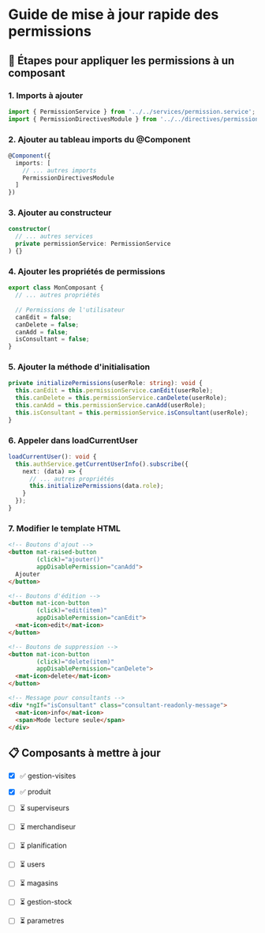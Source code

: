 # Guide de mise à jour rapide des permissions

## 🚀 Étapes pour appliquer les permissions à un composant

### 1. **Imports à ajouter**
```typescript
import { PermissionService } from '../../services/permission.service';
import { PermissionDirectivesModule } from '../../directives/permission-directives.module';
```

### 2. **Ajouter au tableau imports du @Component**
```typescript
@Component({
  imports: [
    // ... autres imports
    PermissionDirectivesModule
  ]
})
```

### 3. **Ajouter au constructeur**
```typescript
constructor(
  // ... autres services
  private permissionService: PermissionService
) {}
```

### 4. **Ajouter les propriétés de permissions**
```typescript
export class MonComposant {
  // ... autres propriétés
  
  // Permissions de l'utilisateur
  canEdit = false;
  canDelete = false;
  canAdd = false;
  isConsultant = false;
}
```

### 5. **Ajouter la méthode d'initialisation**
```typescript
private initializePermissions(userRole: string): void {
  this.canEdit = this.permissionService.canEdit(userRole);
  this.canDelete = this.permissionService.canDelete(userRole);
  this.canAdd = this.permissionService.canAdd(userRole);
  this.isConsultant = this.permissionService.isConsultant(userRole);
}
```

### 6. **Appeler dans loadCurrentUser**
```typescript
loadCurrentUser(): void {
  this.authService.getCurrentUserInfo().subscribe({
    next: (data) => {
      // ... autres propriétés
      this.initializePermissions(data.role);
    }
  });
}
```

### 7. **Modifier le template HTML**
```html
<!-- Boutons d'ajout -->
<button mat-raised-button 
        (click)="ajouter()"
        appDisablePermission="canAdd">
  Ajouter
</button>

<!-- Boutons d'édition -->
<button mat-icon-button 
        (click)="edit(item)"
        appDisablePermission="canEdit">
  <mat-icon>edit</mat-icon>
</button>

<!-- Boutons de suppression -->
<button mat-icon-button 
        (click)="delete(item)"
        appDisablePermission="canDelete">
  <mat-icon>delete</mat-icon>
</button>

<!-- Message pour consultants -->
<div *ngIf="isConsultant" class="consultant-readonly-message">
  <mat-icon>info</mat-icon>
  <span>Mode lecture seule</span>
</div>
```

## 📋 Composants à mettre à jour

- [x] ✅ gestion-visites
- [x] ✅ produit  
- [ ] ⏳ superviseurs
- [ ] ⏳ merchandiseur
- [ ] ⏳ planification
- [ ] ⏳ users
- [ ] ⏳ magasins
- [ ] ⏳ gestion-stock
- [ ] ⏳ parametres








